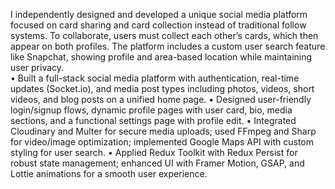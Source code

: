 I independently designed and developed a unique social media platform focused on card sharing and card collection instead of traditional follow systems. To collaborate, users must collect each other’s cards, which then appear on both profiles. The platform includes a custom user search feature like Snapchat, showing profile and area-based location while maintaining user privacy.	</br>
•	Built a full-stack social media platform with authentication, real-time updates (Socket.io), and media post types including photos, videos, short videos, and blog posts on a unified home page.
•	Designed user-friendly login/signup flows, dynamic profile pages with user card, bio, media sections, and a functional settings page with profile edit.
•	Integrated Cloudinary and Multer for secure media uploads; used FFmpeg and Sharp for video/image optimization; implemented Google Maps API with custom styling for user search.
•	Applied Redux Toolkit with Redux Persist for robust state management; enhanced UI with Framer Motion, GSAP, and Lottie animations for a smooth user experience.
